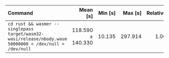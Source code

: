 | Command | Mean [s] | Min [s] | Max [s] | Relative |
|:---|---:|---:|---:|---:|
| `cd rust && wasmer --singlepass target/wasm32-wasi/release/nbody.wasm 50000000 < /dev/null > /dev/null` | 118.590 ± 140.330 | 10.135 | 297.914 | 1.00 |
